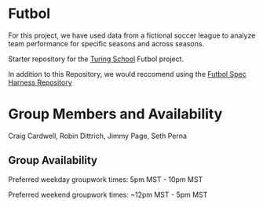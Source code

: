 # Futbol
For this project, we have used data from a fictional soccer league to analyze team performance for specific seasons and across seasons. 

Starter repository for the [Turing School](https://turing.io/) Futbol project.

In addition to this Repository, we would reccomend using the [Futbol Spec Harness Repository](https://github.com/turingschool-examples/futbol_spec_harness)


# Group Members and Availability

Craig Cardwell, Robin Dittrich, Jimmy Page, Seth Perna

## Group Availability

Preferred weekday groupwork times: 5pm MST - 10pm MST

Preferred weekend groupwork times: ~12pm MST - 5pm MST

